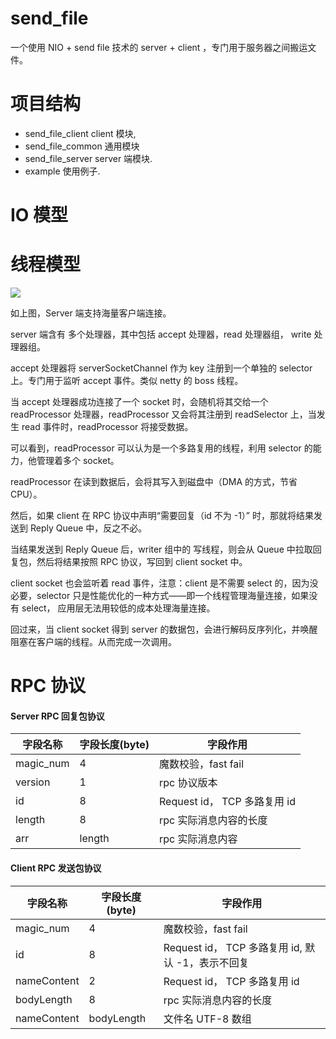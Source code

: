 
# send_file

一个使用 NIO + send file 技术的 server + client ，专门用于服务器之间搬运文件。

# 项目结构

* send_file_client client 模块, 
* send_file_common 通用模块
* send_file_server server 端模块.
* example 使用例子. 

# IO 模型

# 线程模型

![](https://tva1.sinaimg.cn/large/006y8mN6ly1g8esdrp8fhj30zr0u00u2.jpg)



如上图，Server 端支持海量客户端连接。



server 端含有 多个处理器，其中包括 accept 处理器，read 处理器组， write 处理器组。



accept 处理器将 serverSocketChannel 作为 key 注册到一个单独的 selector 上。专门用于监听 accept 事件。类似 netty 的 boss 线程。



当 accept 处理器成功连接了一个 socket 时，会随机将其交给一个 readProcessor 处理器，readProcessor 又会将其注册到 readSelector 上，当发生 read 事件时，readProcessor 将接受数据。



可以看到，readProcessor 可以认为是一个多路复用的线程，利用 selector 的能力，他管理着多个 socket。



readProcessor 在读到数据后，会将其写入到磁盘中（DMA 的方式，节省 CPU）。



然后，如果 client 在 RPC 协议中声明“需要回复（id 不为 -1）” 时，那就将结果发送到 Reply Queue 中，反之不必。



当结果发送到  Reply Queue 后，writer 组中的 写线程，则会从 Queue 中拉取回复包，然后将结果按照 RPC 协议，写回到 client socket 中。



client socket 也会监听着 read 事件，注意：client 是不需要 select 的，因为没必要，selector 只是性能优化的一种方式——即一个线程管理海量连接，如果没有 select， 应用层无法用较低的成本处理海量连接。



回过来，当 client socket  得到 server 的数据包，会进行解码反序列化，并唤醒阻塞在客户端的线程。从而完成一次调用。



# RPC 协议

#### Server RPC 回复包协议

| 字段名称  | 字段长度(byte) | 字段作用                     |
| --------- | -------------- | ---------------------------- |
| magic_num | 4              | 魔数校验，fast fail          |
| version   | 1              | rpc 协议版本                 |
| id        | 8              | Request id， TCP 多路复用 id |
| length    | 8              | rpc 实际消息内容的长度       |
| arr       | length         | rpc 实际消息内容             |



#### Client RPC 发送包协议

| 字段名称    | 字段长度(byte) | 字段作用                                          |
| ----------- | -------------- | ------------------------------------------------- |
| magic_num   | 4              | 魔数校验，fast fail                               |
| id          | 8              | Request id， TCP 多路复用 id, 默认 -1，表示不回复 |
| nameContent | 2              | Request id， TCP 多路复用 id                      |
| bodyLength  | 8              | rpc 实际消息内容的长度                            |
| nameContent | bodyLength     | 文件名 UTF-8 数组                                 |


